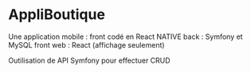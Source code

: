 # AppliBoutique

Une application mobile : front codé en React NATIVE 
back : Symfony et MySQL
front web : React (affichage seulement)

Outilisation de API Symfony pour effectuer CRUD
